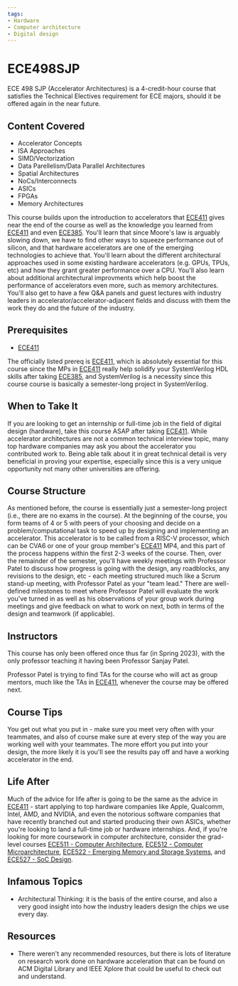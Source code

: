 ```yaml
---
tags:
- Hardware
- Computer architecture
- Digital design
---
```

# ECE498SJP

ECE 498 SJP (Accelerator Architectures) is a 4-credit-hour course that satisfies the Technical Electives requirement for ECE majors, should it be offered again in the near future.

## Content Covered

- Accelerator Concepts
- ISA Approaches
- SIMD/Vectorization
- Data Parellelism/Data Parallel Architectures
- Spatial Architectures
- NoCs/Interconnects
- ASICs
- FPGAs
- Memory Architectures

This course builds upon the introduction to accelerators that [ECE411](ECE411.md) gives near the end of the course as well as the knowledge you learned from [ECE411](ECE411.md) and even [ECE385](ECE385.md). You'll learn that since Moore's law is arguably slowing down, we have to find other ways to squeeze performance out of silicon, and that hardware accelerators are one of the emerging technologies to achieve that. You'll learn about the different architectural approaches used in some existing hardware accelerators (e.g. GPUs, TPUs, etc) and how they grant greater performance over a CPU. You'll also learn about additional architectural improvments which help boost the performance of accelerators even more, such as memory architectures. You'll also get to have a few Q&A panels and guest lectures with industry leaders in accelerator/accelerator-adjacent fields and discuss with them the work they do and the future of the industry.

## Prerequisites

- [ECE411](ECE411.md)

The officially listed prereq is [ECE411](ECE411.md), which is absolutely essential for this course since the MPs in [ECE411](ECE411.md) really help solidify your SystemVerilog HDL skills after taking [ECE385](ECE385.md), and SystemVerilog is a necessity since this course course is basically a semester-long project in SystemVerilog.

## When to Take It

If you are looking to get an internship or full-time job in the field of digital design (hardware), take this course ASAP after taking [ECE411](ECE411.md). While accelerator architectures are not a common technical interview topic, many top hardware companies may ask you about the accelerator you contributed work to. Being able talk about it in great technical detail is very beneficial in proving your expertise, especially since this is a very unique opportunity not many other universities are offering.

## Course Structure

As mentioned before, the course is essentially just a semester-long project (i.e., there are no exams in the course). At the beginning of the course, you form teams of 4 or 5 with peers of your choosing and decide on a problem/computational task to speed up by designing and implementing an accelerator. This accelerator is to be called from a RISC-V processor, which can be CVA6 or one of your group member's [ECE411](ECE411.md) MP4, and this part of the process happens within the first 2-3 weeks of the course. Then, over the remainder of the semester, you'll have weekly meetings with Professor Patel to discuss how progress is going with the design, any roadblocks, any revisions to the design, etc - each meeting structured much like a Scrum stand-up meeting, with Professor Patel as your "team lead." There are well-defined milestones to meet where Professor Patel will evaluate the work you've turned in as well as his observations of your group work during meetings and give feedback on what to work on next, both in terms of the design and teamwork (if applicable).

## Instructors

This course has only been offered once thus far (in Spring 2023), with the only professor teaching it having been Professor Sanjay Patel.

Professor Patel is trying to find TAs for the course who will act as group mentors, much like the TAs in [ECE411](ECE411.md), whenever the course may be offered next.

## Course Tips

You get out what you put in - make sure you meet very often with your teammates, and also of course make sure at every step of the way you are working well with your teammates. The more effort you put into your design, the more likely it is you'll see the results pay off and have a working accelerator in the end.

## Life After

Much of the advice for life after is going to be the same as the advice in [ECE411](ECE411.md) - start applying to top hardware companies like Apple, Qualcomm, Intel, AMD, and NVIDIA, and even the notorious software companies that have recently branched out and started producing their own ASICs, whether you're looking to land a full-time job or hardware internships. And, if you're looking for more coursework in computer architecture, consider the grad-level courses [ECE511 - Computer Architecture](ECE511.md), [ECE512 - Computer Microarchitecture](ECE512.md), [ECE522 - Emerging Memory and Storage Systems](ECE522.md), and [ECE527 - SoC Design](ECE527.md).

## Infamous Topics

- Architectural Thinking: it is the basis of the entire course, and also a very good insight into how the industry leaders design the chips we use every day.

## Resources

- There weren't any recommended resources, but there is lots of literature on research work done on hardware acceleration that can be found on ACM Digital Library and IEEE Xplore that could be useful to check out and understand.